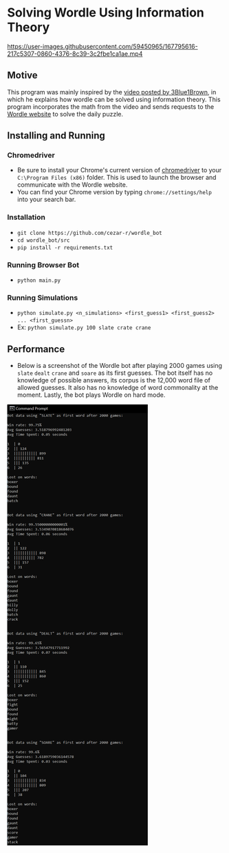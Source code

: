 # Solving Wordle Using Information Theory

https://user-images.githubusercontent.com/59450965/167795616-217c5307-0860-4376-8c39-3c2fbe1ca1ae.mp4


## Motive
This program was mainly inspired by the [video posted by 3Blue1Brown](https://www.youtube.com/watch?v=v68zYyaEmEA), in which he explains how wordle can be solved using information theory. This program incorporates the math from the video and sends requests to the [Wordle website](https://www.nytimes.com/games/wordle/index.html) to solve the daily puzzle.

## Installing and Running

### Chromedriver
- Be sure to install your Chrome's current version of [chromedriver](https://chromedriver.chromium.org/downloads) to your `C:\Program Files (x86)` folder. This is used to launch the browser and communicate with the Wordle website.
- You can find your Chrome version by typing `chrome://settings/help` into your search bar.

### Installation
- ```git clone https://github.com/cezar-r/wordle_bot```
- `cd wordle_bot/src`
- `pip install -r requirements.txt`

### Running Browser Bot
- `python main.py`

### Running Simulations
- `python simulate.py <n_simulations> <first_guess1> <first_guess2> ... <first_guessn>`
- Ex: `python simulate.py 100 slate crate crane`

## Performance
- Below is a screenshot of the Wordle bot after playing 2000 games using `slate` `dealt` `crane` and `soare` as its first guesses. The bot itself has no knowledge of possible answers, its corpus is the 12,000 word file of allowed guesses. It also has no knowledge of word commonality at the moment. Lastly, the bot plays Wordle on hard mode.
<img src = "https://github.com/cezar-r/wordle_bot/blob/main/src/simulation_results_2.png">
